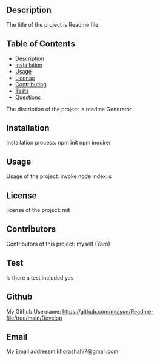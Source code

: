 
## Description
The title of the project is Readme file


## Table of Contents
- [Description](#description)
- [Installation](#installation)
- [Usage](#usage)
- [License](#license)
- [Contributing](#contributing)
- [Tests](#tests)
- [Questions](#questions)

The discription of the project is readme Generator 


## Installation
Installation process: npm init npm inquirer


## Usage
Usage of the project: invoke node index.js


## License
license of the project: mit


## Contributors
Contributors of this project: myself (Yaro) 


## Test
Is there a test included yes 


## Github
My Github Username: https://github.com/mojsun/Readme-file/tree/main/Develop 


## Email
My Email addressm.khorashahi7@gmail.com 
 

